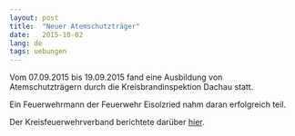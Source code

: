 ```yaml
---
layout: post
title:  "Neuer Atemschutzträger"
date:   2015-10-02
lang: de
tags: uebungen
---
```


Vom 07.09.2015 bis 19.09.2015 fand eine Ausbildung von Atemschutzträgern durch die Kreisbrandinspektion Dachau statt.

Ein Feuerwehrmann der Feuerwehr Eisolzried nahm daran erfolgreich teil.

Der Kreisfeuerwehrverband berichtete darüber [hier][kfv].

[kfv]: http://kfv-dachau.de/index.php?section=news&cmd=details&newsid=867

